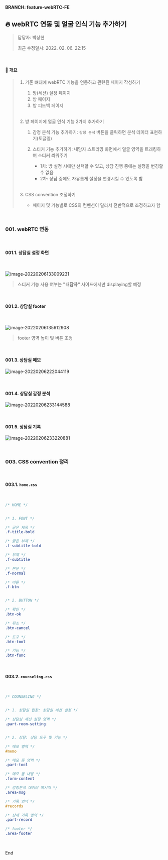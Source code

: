 **BRANCH: feature-webRTC-FE**

## 🔥 webRTC 연동 및 얼굴 인식 기능 추가하기

> 담당자: 박상현
>
> 최근 수정일시: 2022. 02. 06. 22:15



<br>

#### 📌 개요

> 1. 기존 뼈대에 webRTC 기능을 연동하고 관련된 페이지 작성하기
>
>    1. 방(세션) 설정 페이지
>    1. 방 페이지
>    1. 방 피드백 페이지
>
>    <br>
>
> 1. 방 페이지에 얼굴 인식 기능 2가지 추가하기
>
>    1. 감정 분석 기능 추가하기: `감정 분석` 버튼을 클릭하면 분석 데이터 표현하기(토글링)
>
>    1. 스티커 기능 추가하기: 내담자 스트리밍 화면에서 얼굴 영역을 트래킹하며 스티커 씌워주기
>
>       * 1차: 방 설정 시에만 선택할 수 있고, 상담 진행 중에는 설정을 변경할 수 없음
>       * 2차: 상담 중에도 자유롭게 설정을 변경시킬 수 있도록 함
>
>       <br>
>
> 1. CSS convention 조정하기
>
>    * 페이지 및 기능별로 CSS의 컨벤션이 달라서 전반적으로 조정하고자 함



<br>

### 001. webRTC 연동



<br>

#### 001.1. 상담실 설정 화면

<br>

![image-20220206133009231](README.assets/image-20220206133009231.png)

> 스티커 기능 사용 여부는 **"내담자"** 사이드에서만 displaying할 예정



<br>

#### 001.2. 상담실 footer

<br>

![image-20220206135612908](README.assets/image-20220206135612908.png)

> footer 영역 높이 및 버튼 조정



<br>

#### 001.3. 상담실 메모

![image-20220206222044119](README.assets/image-20220206222044119.png)



<br>

#### 001.4. 상담실 감정 분석

![image-20220206233144588](README.assets/image-20220206233144588.png)



<br>

#### 001.5. 상담실 기록

![image-20220206233220881](README.assets/image-20220206233220881.png)





<br>

### 003. CSS convention 정리



<br>

#### 003.1. `home.css`

<br>

```css
/* HOME */


/* 1. FONT */

/* 굵은 제목 */
.f-title-bold

/* 굵은 부제 */
.f-subtitle-bold

/* 부제 */
.f-subtitle

/* 본문 */
.f-normal

/* 버튼 */
.f-btn


/* 2. BUTTON */

/* 확인 */
.btn-ok

/* 취소 */
.btn-cancel

/* 도구 */
.btn-tool

/* 기능 */
.btn-func
```



<br>

#### 003.2. `counseling.css`

<br>

```css
/* COUNSELING */


/* 1. 상담실 입장: 상담실 세션 설정 */

/* 상담실 세션 설정 영역 */
.part-room-setting


/* 2. 상담: 상담 도구 및 기능 */

/* 메모 영역 */
#memo

/* 메모 폼 영역 */
.part-tool

/* 메모 폼 내용 */
.form-content

/* 감정분석 데이터 메시지 */
.area-msg

/* 기록 영역 */
#records

/* 상세 기록 영역 */
.part-record

/* footer */
.area-footer
```





<br>

End
